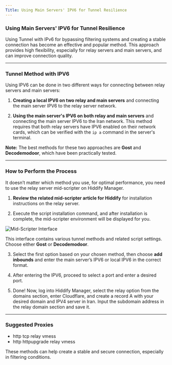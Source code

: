 ```yaml
---
Title: Using Main Servers' IPV6 for Tunnel Resilience
---
```


### Using Main Servers' IPV6 for Tunnel Resilience

Using Tunnel with IPv6 for bypassing filtering systems and creating a stable connection has become an effective and popular method. This approach provides high flexibility, especially for relay servers and main servers, and can improve connection quality.

---

### Tunnel Method with IPV6

Using IPV6 can be done in two different ways for connecting between relay servers and main servers:

1. **Creating a local IPV6 on two relay and main servers** and connecting the main server IPV6 to the relay server network.
   
2. **Using the main server's IPV6 on both relay and main servers** and connecting the main server IPV6 to the Iran network. This method requires that both relay servers have IPV6 enabled on their network cards, which can be verified with the `ip a` command in the server's terminal.

**Note:** The best methods for these two approaches are **Gost** and **Decodemodoor**, which have been practically tested.

---

### How to Perform the Process

It doesn’t matter which method you use, for optimal performance, you need to use the relay server mid-scripter on Hiddify Manager.

1. **Review the related mid-scripter article for Hiddify** for installation instructions on the relay server.
   
2. Execute the script installation command, and after installation is complete, the mid-scripter environment will be displayed for you.

![Mid-Scripter Interface](https://github.com/hiddify/hiddify.com/assets/125398461/713801f1-01fb-4bc7-83ca-e1294fa1b149)

This interface contains various tunnel methods and related script settings. Choose either **Gost** or **Decodemodoor**.

3. Select the first option based on your chosen method, then choose **add inbounds** and enter the main server’s IPV6 or local IPV6 in the correct format.

4. After entering the IPV6, proceed to select a port and enter a desired port.

5. Done! Now, log into Hiddify Manager, select the relay option from the domains section, enter Cloudflare, and create a record A with your desired domain and IPV4 server in Iran. Input the subdomain address in the relay domain section and save it.

---

### Suggested Proxies

- http tcp relay vmess
- http httpupgrade relay vmess

These methods can help create a stable and secure connection, especially in filtering conditions.
